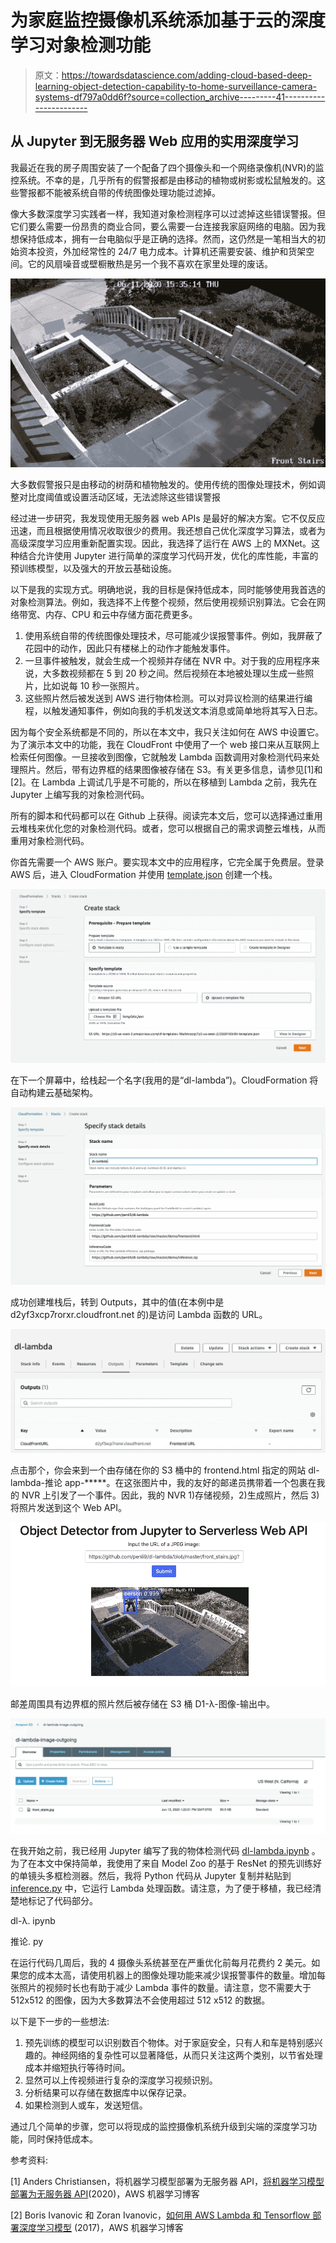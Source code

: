 # 为家庭监控摄像机系统添加基于云的深度学习对象检测功能

> 原文：<https://towardsdatascience.com/adding-cloud-based-deep-learning-object-detection-capability-to-home-surveillance-camera-systems-df797a0dd6f?source=collection_archive---------41----------------------->

## 从 Jupyter 到无服务器 Web 应用的实用深度学习

我最近在我的房子周围安装了一个配备了四个摄像头和一个网络录像机(NVR)的监控系统。不幸的是，几乎所有的假警报都是由移动的植物或树影或松鼠触发的。这些警报都不能被系统自带的传统图像处理功能过滤掉。

像大多数深度学习实践者一样，我知道对象检测程序可以过滤掉这些错误警报。但它们要么需要一份昂贵的商业合同，要么需要一台连接我家庭网络的电脑。因为我想保持低成本，拥有一台电脑似乎是正确的选择。然而，这仍然是一笔相当大的初始资本投资，外加经常性的 24/7 电力成本。计算机还需要安装、维护和货架空间。它的风扇噪音或壁橱散热是另一个我不喜欢在家里处理的废话。

![](img/9921790f747756ef7e637f6fcaf77c20.png)

大多数假警报只是由移动的树荫和植物触发的。使用传统的图像处理技术，例如调整对比度阈值或设置活动区域，无法滤除这些错误警报

经过进一步研究，我发现使用无服务器 web APIs 是最好的解决方案。它不仅反应迅速，而且根据使用情况收取很少的费用。我还想自己优化深度学习算法，或者为高级深度学习应用重新配置实现。因此，我选择了运行在 AWS 上的 MXNet。这种结合允许使用 Jupyter 进行简单的深度学习代码开发，优化的库性能，丰富的预训练模型，以及强大的开放云基础设施。

以下是我的实现方式。明确地说，我的目标是保持低成本，同时能够使用我首选的对象检测算法。例如，我选择不上传整个视频，然后使用视频识别算法。它会在网络带宽、内存、CPU 和云中存储方面花费更多。

1.  使用系统自带的传统图像处理技术，尽可能减少误报警事件。例如，我屏蔽了花园中的动作，因此只有楼梯上的动作才能触发事件。
2.  一旦事件被触发，就会生成一个视频并存储在 NVR 中。对于我的应用程序来说，大多数视频都在 5 到 20 秒之间。然后视频在本地被处理以生成一些照片，比如说每 10 秒一张照片。
3.  这些照片然后被发送到 AWS 进行物体检测。可以对异议检测的结果进行编程，以触发通知事件，例如向我的手机发送文本消息或简单地将其写入日志。

因为每个安全系统都是不同的，所以在本文中，我只关注如何在 AWS 中设置它。为了演示本文中的功能，我在 CloudFront 中使用了一个 web 接口来从互联网上检索任何图像。一旦接收到图像，它就触发 Lambda 函数调用对象检测代码来处理照片。然后，带有边界框的结果图像被存储在 S3。有关更多信息，请参见[1]和[2]。在 Lambda 上调试几乎是不可能的，所以在移植到 Lambda 之前，我先在 Jupyter 上编写我的对象检测代码。

所有的脚本和代码都可以在 Github 上获得。阅读完本文后，您可以选择通过重用云堆栈来优化您的对象检测代码。或者，您可以根据自己的需求调整云堆栈，从而重用对象检测代码。

你首先需要一个 AWS 账户。要实现本文中的应用程序，它完全属于免费层。登录 AWS 后，进入 CloudFormation 并使用 [template.json](https://github.com/penli9/dl-lambda/blob/master/template.json) 创建一个栈。

![](img/613aa10042789163530fe8ab649af10f.png)

在下一个屏幕中，给栈起一个名字(我用的是“dl-lambda”)。CloudFormation 将自动构建云基础架构。

![](img/cb7c557667cc4af93d9c59d5a0e5418d.png)

成功创建堆栈后，转到 Outputs，其中的值(在本例中是 d2yf3xcp7rorxr.cloudfront.net 的)是访问 Lambda 函数的 URL。

![](img/618ce39eda78c2f2990b8fdede643e1e.png)

点击那个，你会来到一个由存储在你的 S3 桶中的 frontend.html 指定的网站 dl-lambda-推论 app-*****。在这张图片中，我的友好的邮递员携带着一个包裹在我的 NVR 上引发了一个事件。因此，我的 NVR 1)存储视频，2)生成照片，然后 3)将照片发送到这个 Web API。

![](img/3e59cfa98b1824e7ef41b1ded850fa27.png)

邮差周围具有边界框的照片然后被存储在 S3 桶 D1-λ-图像-输出中。

![](img/29741015171118f66eb576ad1f252e74.png)

在我开始之前，我已经用 Jupyter 编写了我的物体检测代码 [dl-lambda.ipynb](https://github.com/penli9/dl-lambda/blob/master/demo/dl-lambda.ipynb) 。为了在本文中保持简单，我使用了来自 Model Zoo 的基于 ResNet 的预先训练好的单镜头多框检测器。然后，我将 Python 代码从 Jupyter 复制并粘贴到 [inference.py](https://github.com/penli9/dl-lambda/blob/master/demo/inference.py) 中，它运行 Lambda 处理函数。请注意，为了便于移植，我已经清楚地标记了代码部分。

dl-λ. ipynb

推论. py

在运行代码几周后，我的 4 摄像头系统甚至在严重优化前每月花费约 2 美元。如果您的成本太高，请使用机器上的图像处理功能来减少误报警事件的数量。增加每张照片的视频时长也有助于减少 Lambda 事件的数量。请注意，您不需要大于 512x512 的图像，因为大多数算法不会使用超过 512 x512 的数据。

以下是下一步的一些想法:

1.  预先训练的模型可以识别数百个物体。对于家庭安全，只有人和车是特别感兴趣的。神经网络的复杂性可以显著降低，从而只关注这两个类别，以节省处理成本并缩短执行等待时间。
2.  显然可以上传视频进行复杂的深度学习视频识别。
3.  分析结果可以存储在数据库中以保存记录。
4.  如果检测到人或车，发送短信。

通过几个简单的步骤，您可以将现成的监控摄像机系统升级到尖端的深度学习功能，同时保持低成本。

参考资料:

[1] Anders Christiansen，将机器学习模型部署为无服务器 API，[将机器学习模型部署为无服务器 API](https://aws.amazon.com/blogs/machine-learning/)(2020)，AWS 机器学习博客

[2] Boris Ivanovic 和 Zoran Ivanovic，[如何用 AWS Lambda 和 Tensorflow 部署深度学习模型](https://aws.amazon.com/blogs/machine-learning/how-to-deploy-deep-learning-models-with-aws-lambda-and-tensorflow/) (2017)，AWS 机器学习博客
